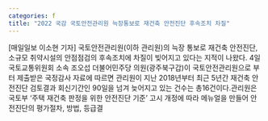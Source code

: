```yaml
---
categories: f
title: "2022 국감 국토안전관리원 늑장통보로 재건축 안전진단 후속조치 차질"
---
```

[매일일보 이소현 기자] 국토안전관리원(이하 관리원)의 늑장 통보로 재건축 안전진단, 소규모 취약시설의 안점점검의 후속조치에 차질이 빚어지고 있다는 지적이 나왔다. 4일 국토교통위원회 소속 조오섭 더불어민주당 의원(광주북구갑)이 국토안전관리원으로 부터 제출받은 국정감사 자료에 따르면 관리원이 지난 2018년부터 최근 5년간 재건축 안전진단 검토결과 회신기간인 90일을 넘겨 늦어지고 있는 건수는 총16건이다.관리원은 국토부 ‘주택 재건축 판정을 위한 안전진단 기준’ 고시 개정에 따라 메뉴얼을 만들어 안전진단의 평가절차, 방법, 등급결
